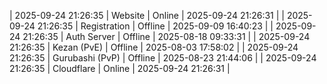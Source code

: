 | 2025-09-24 21:26:35 | Website | Online | 2025-09-24 21:26:31 |
| 2025-09-24 21:26:35 | Registration | Offline | 2025-09-09 16:40:23 |
| 2025-09-24 21:26:35 | Auth Server | Offline | 2025-08-18 09:33:31 |
| 2025-09-24 21:26:35 | Kezan (PvE) | Offline | 2025-08-03 17:58:02 |
| 2025-09-24 21:26:35 | Gurubashi (PvP) | Offline | 2025-08-23 21:44:06 |
| 2025-09-24 21:26:35 | Cloudflare | Online | 2025-09-24 21:26:31 |
